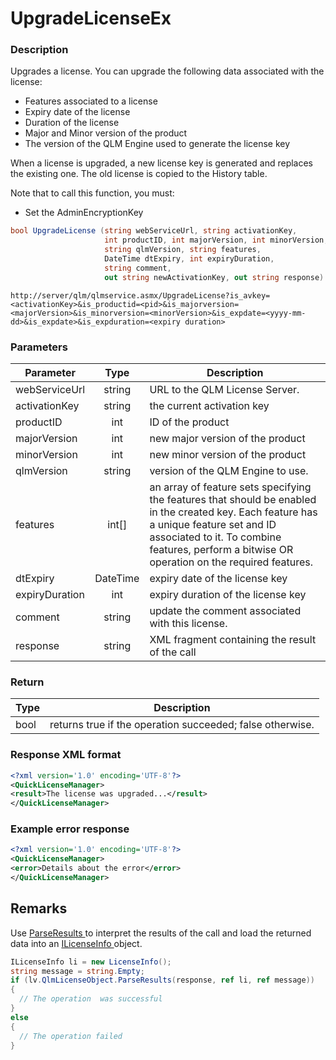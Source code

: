 # UpgradeLicenseEx

### Description

Upgrades a license. You can upgrade the following data associated with the license:

* Features associated to a license
* Expiry date of the license
* Duration of the license
* Major and Minor version of the product
* The version of the QLM Engine used to generate the license key

When a license is upgraded, a new license key is generated and replaces the existing one. The old license is copied to the History table.

Note that to call this function, you must:

* Set the AdminEncryptionKey

```csharp
bool UpgradeLicense (string webServiceUrl, string activationKey, 
                     int productID, int majorVersion, int minorVersion, 
                     string qlmVersion, string features, 
                     DateTime dtExpiry, int expiryDuration, 
                     string comment, 
                     out string newActivationKey, out string response)
```

```http
http://server/qlm/qlmservice.asmx/UpgradeLicense?is_avkey=<activationKey>&is_productid=<pid>&is_majorversion=<majorVersion>&is_minorversion=<minorVersion>&is_expdate=<yyyy-mm-dd>&is_expdate>&is_expduration=<expiry duration>
```

### Parameters

| Parameter      |   Type   | Description                                                                                                                                                                                                                              |
| -------------- | :------: | ---------------------------------------------------------------------------------------------------------------------------------------------------------------------------------------------------------------------------------------- |
| webServiceUrl  |  string  | URL to the QLM License Server.                                                                                                                                                                                                           |
| activationKey  |  string  | the current activation key                                                                                                                                                                                                               |
| productID      |    int   | ID of the product                                                                                                                                                                                                                        |
| majorVersion   |    int   | new major version of the product                                                                                                                                                                                                         |
| minorVersion   |    int   | new minor version of the product                                                                                                                                                                                                         |
| qlmVersion     |  string  | version of the QLM Engine to use.                                                                                                                                                                                                        |
| features       |  int\[]  | an array of feature sets specifying the features that should be enabled in the created key. Each feature has a unique feature set and ID associated to it. To combine features, perform a bitwise OR operation on the required features. |
| dtExpiry       | DateTime | expiry date of the license key                                                                                                                                                                                                           |
| expiryDuration |    int   | expiry duration of the license key                                                                                                                                                                                                       |
| comment        |  string  | update the comment associated with this license.                                                                                                                                                                                         |
| response       |  string  | XML fragment containing the result of the call                                                                                                                                                                                           |

### Return

| Type | Description                                               |
| ---- | --------------------------------------------------------- |
| bool | returns true if the operation succeeded; false otherwise. |

### Response XML format

```xml
<?xml version='1.0' encoding='UTF-8'?>
<QuickLicenseManager>
<result>The license was upgraded...</result>
</QuickLicenseManager>
```

### Example error response

```xml
<?xml version='1.0' encoding='UTF-8'?>
<QuickLicenseManager>
<error>Details about the error</error>
</QuickLicenseManager>
```

## Remarks

Use [ParseResults ](../../iqlmcustomerinfo/methods/parseresults.md)to interpret the results of the call and load the returned data into an [ILicenseInfo ](../../ilicenseinfo/)object.

```csharp
ILicenseInfo li = new LicenseInfo();
string message = string.Empty;
if (lv.QlmLicenseObject.ParseResults(response, ref li, ref message))
{
  // The operation  was successful	
}
else
{
  // The operation failed
}
```
